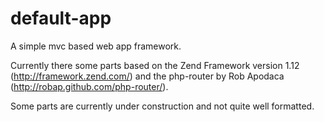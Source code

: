 default-app
===========

A simple mvc based web app framework.

Currently there some parts based on the Zend Framework version 1.12 (http://framework.zend.com/) and 
the php-router by Rob Apodaca (http://robap.github.com/php-router/).

Some parts are currently under construction and not quite well formatted.
